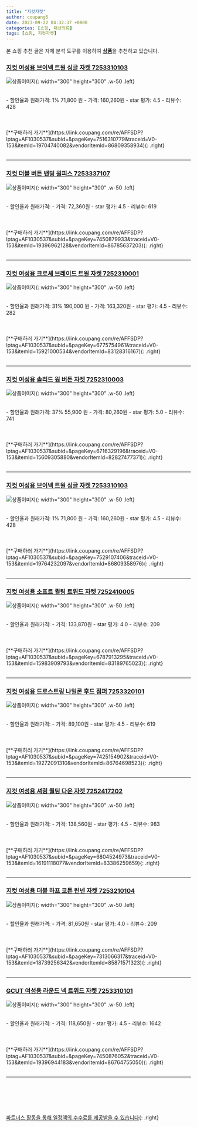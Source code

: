 ```yaml
---
title: "지컷자켓"
author: coupang6
date: 2023-09-22 04:32:37 +0800
categories: [쇼핑, 패션의류]
tags: [쇼핑, 지컷자켓]
---
```


본 쇼핑 추천 글은 자체 분석 도구를 이용하여 [**상품**](https://link.coupang.com/a/bao1ui)을 추천하고 있습니다.

### [지컷 여성용 브이넥 트윌 싱글 자켓 7253310103](https://link.coupang.com/re/AFFSDP?lptag=AF1030537&subid=&pageKey=7516310779&traceid=V0-153&itemId=19704740082&vendorItemId=86809358934)

![상품이미지](https://thumbnail8.coupangcdn.com/thumbnails/remote/230x230ex/image/retail/images/2023/08/07/16/5/3923f468-9b1c-48e4-b7ec-506c7fffc3a8.jpg){: width="300" height="300" .w-50 .left}


<br>
- 할인율과 원래가격: 1%  71,800   원
- 가격: 160,260원
- star 평가: 4.5
- 리뷰수: 428
<br>
<br>
<br>
<br>
[**구매하러 가기**](https://link.coupang.com/re/AFFSDP?lptag=AF1030537&subid=&pageKey=7516310779&traceid=V0-153&itemId=19704740082&vendorItemId=86809358934){: .right}
<br>
<br>

---

### [지컷 더블 버튼 밴딩 원피스 7253337107](https://link.coupang.com/re/AFFSDP?lptag=AF1030537&subid=&pageKey=7450879933&traceid=V0-153&itemId=19396962128&vendorItemId=86785637203)

![상품이미지](https://thumbnail9.coupangcdn.com/thumbnails/remote/230x230ex/image/retail/images/2023/08/04/16/2/5a4f508b-e523-47e8-b54a-8043bf52cdab.jpg){: width="300" height="300" .w-50 .left}


<br>
- 할인율과 원래가격: 
- 가격: 72,360원
- star 평가: 4.5
- 리뷰수: 619
<br>
<br>
<br>
<br>
[**구매하러 가기**](https://link.coupang.com/re/AFFSDP?lptag=AF1030537&subid=&pageKey=7450879933&traceid=V0-153&itemId=19396962128&vendorItemId=86785637203){: .right}
<br>
<br>

---

### [지컷 여성용 크로셰 브레이드 트윌 자켓 7252310001](https://link.coupang.com/re/AFFSDP?lptag=AF1030537&subid=&pageKey=6775754961&traceid=V0-153&itemId=15921000534&vendorItemId=83128316167)

![상품이미지](https://thumbnail8.coupangcdn.com/thumbnails/remote/230x230ex/image/retail/images/2022/09/15/10/3/10583383-7958-46fd-996f-ce6d56bcc982.jpg){: width="300" height="300" .w-50 .left}


<br>
- 할인율과 원래가격: 31%  190,000   원
- 가격: 163,320원
- star 평가: 4.5
- 리뷰수: 282
<br>
<br>
<br>
<br>
[**구매하러 가기**](https://link.coupang.com/re/AFFSDP?lptag=AF1030537&subid=&pageKey=6775754961&traceid=V0-153&itemId=15921000534&vendorItemId=83128316167){: .right}
<br>
<br>

---

### [지컷 여성용 솔리드 원 버튼 자켓 7252310003](https://link.coupang.com/re/AFFSDP?lptag=AF1030537&subid=&pageKey=6716329196&traceid=V0-153&itemId=15609305880&vendorItemId=82827477371)

![상품이미지](https://thumbnail9.coupangcdn.com/thumbnails/remote/230x230ex/image/retail/images/2022/08/18/15/2/8689b485-9531-4473-9f86-7dcbe9197358.jpg){: width="300" height="300" .w-50 .left}


<br>
- 할인율과 원래가격: 37%  55,900   원
- 가격: 80,260원
- star 평가: 5.0
- 리뷰수: 741
<br>
<br>
<br>
<br>
[**구매하러 가기**](https://link.coupang.com/re/AFFSDP?lptag=AF1030537&subid=&pageKey=6716329196&traceid=V0-153&itemId=15609305880&vendorItemId=82827477371){: .right}
<br>
<br>

---

### [지컷 여성용 브이넥 트윌 싱글 자켓 7253310103](https://link.coupang.com/re/AFFSDP?lptag=AF1030537&subid=&pageKey=7529107406&traceid=V0-153&itemId=19764232097&vendorItemId=86809358976)

![상품이미지](https://thumbnail6.coupangcdn.com/thumbnails/remote/230x230ex/image/retail/images/2023/08/07/16/6/e8ec0d4c-3b2a-4472-a55e-93cfb4ac510f.jpg){: width="300" height="300" .w-50 .left}


<br>
- 할인율과 원래가격: 1%  71,800   원
- 가격: 160,260원
- star 평가: 4.5
- 리뷰수: 428
<br>
<br>
<br>
<br>
[**구매하러 가기**](https://link.coupang.com/re/AFFSDP?lptag=AF1030537&subid=&pageKey=7529107406&traceid=V0-153&itemId=19764232097&vendorItemId=86809358976){: .right}
<br>
<br>

---

### [지컷 여성용 소프트 퀼팅 트위드 자켓 7252410005](https://link.coupang.com/re/AFFSDP?lptag=AF1030537&subid=&pageKey=6787913295&traceid=V0-153&itemId=15983909793&vendorItemId=83189765023)

![상품이미지](https://thumbnail7.coupangcdn.com/thumbnails/remote/230x230ex/image/retail/images/2022/09/20/18/3/16ff8fee-8d3f-4824-95c9-0abdc3724c6c.jpg){: width="300" height="300" .w-50 .left}


<br>
- 할인율과 원래가격: 
- 가격: 133,870원
- star 평가: 4.0
- 리뷰수: 209
<br>
<br>
<br>
<br>
[**구매하러 가기**](https://link.coupang.com/re/AFFSDP?lptag=AF1030537&subid=&pageKey=6787913295&traceid=V0-153&itemId=15983909793&vendorItemId=83189765023){: .right}
<br>
<br>

---

### [지컷 여성용 드로스트링 나일론 후드 점퍼 7253320101](https://link.coupang.com/re/AFFSDP?lptag=AF1030537&subid=&pageKey=7425154902&traceid=V0-153&itemId=19272091310&vendorItemId=86764698523)

![상품이미지](https://thumbnail9.coupangcdn.com/thumbnails/remote/230x230ex/image/retail/images/2023/08/02/10/5/1cc7c5eb-f8ad-4d84-a82b-570ec34d51d5.jpg){: width="300" height="300" .w-50 .left}


<br>
- 할인율과 원래가격: 
- 가격: 89,100원
- star 평가: 4.5
- 리뷰수: 619
<br>
<br>
<br>
<br>
[**구매하러 가기**](https://link.coupang.com/re/AFFSDP?lptag=AF1030537&subid=&pageKey=7425154902&traceid=V0-153&itemId=19272091310&vendorItemId=86764698523){: .right}
<br>
<br>

---

### [지컷 여성용 셔링 퀄팅 다운 자켓 7252417202](https://link.coupang.com/re/AFFSDP?lptag=AF1030537&subid=&pageKey=6804524973&traceid=V0-153&itemId=16191118077&vendorItemId=83386259659)

![상품이미지](https://thumbnail9.coupangcdn.com/thumbnails/remote/230x230ex/image/retail/images/2033563007917355-0d87c4aa-1eaa-4774-8778-d87da18463ec.jpg){: width="300" height="300" .w-50 .left}


<br>
- 할인율과 원래가격: 
- 가격: 138,560원
- star 평가: 4.5
- 리뷰수: 983
<br>
<br>
<br>
<br>
[**구매하러 가기**](https://link.coupang.com/re/AFFSDP?lptag=AF1030537&subid=&pageKey=6804524973&traceid=V0-153&itemId=16191118077&vendorItemId=83386259659){: .right}
<br>
<br>

---

### [지컷 여성용 더블 하프 코튼 린넨 자켓 7253210104](https://link.coupang.com/re/AFFSDP?lptag=AF1030537&subid=&pageKey=7313066317&traceid=V0-153&itemId=18739256342&vendorItemId=85871571323)

![상품이미지](https://thumbnail9.coupangcdn.com/thumbnails/remote/230x230ex/image/retail/images/2023/05/04/14/5/0285073d-db10-455a-912a-4280f6f65cdd.jpg){: width="300" height="300" .w-50 .left}


<br>
- 할인율과 원래가격: 
- 가격: 81,650원
- star 평가: 4.0
- 리뷰수: 209
<br>
<br>
<br>
<br>
[**구매하러 가기**](https://link.coupang.com/re/AFFSDP?lptag=AF1030537&subid=&pageKey=7313066317&traceid=V0-153&itemId=18739256342&vendorItemId=85871571323){: .right}
<br>
<br>

---

### [GCUT 여성용 라운드 넥 트위드 자켓 7253310101](https://link.coupang.com/re/AFFSDP?lptag=AF1030537&subid=&pageKey=7450876052&traceid=V0-153&itemId=19396944183&vendorItemId=86764755050)

![상품이미지](https://thumbnail7.coupangcdn.com/thumbnails/remote/230x230ex/image/retail/images/2023/08/02/17/9/2449e8fc-e794-450c-a6c4-e9b772e5b197.jpg){: width="300" height="300" .w-50 .left}


<br>
- 할인율과 원래가격: 
- 가격: 118,650원
- star 평가: 4.5
- 리뷰수: 1642
<br>
<br>
<br>
<br>
[**구매하러 가기**](https://link.coupang.com/re/AFFSDP?lptag=AF1030537&subid=&pageKey=7450876052&traceid=V0-153&itemId=19396944183&vendorItemId=86764755050){: .right}
<br>
<br>

---
<br><br><br><br><br> [파트너스 활동을 통해 일정액의 수수료를 제공받을 수 있습니다](https://link.coupang.com/a/bao1ui){: .right}